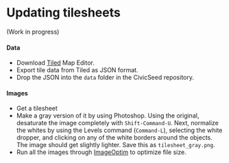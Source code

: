 # Updating tilesheets

(Work in progress)
#### Data

* Download [Tiled](http://www.mapeditor.org/) Map Editor.
* Export tile data from Tiled as JSON format.
* Drop the JSON into the `data` folder in the CivicSeed repository.

#### Images

* Get a tilesheet
* Make a gray version of it by using Photoshop. Using the original, desaturate the image completely with `Shift-Command-U`. Next, normalize the whites by using the Levels command (`Command-L`), selecting the white dropper, and clicking on any of the white borders around the objects. The image should get slightly lighter. Save this as `tilesheet_gray.png`.
* Run all the images through [ImageOptim](http://imageoptim.com/) to optimize file size.
